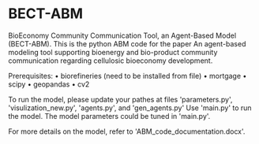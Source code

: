 # BECT-ABM
BioEconomy Community Communication Tool, an Agent-Based Model (BECT-ABM). This is the python ABM code for the paper 
  An agent-based modeling tool supporting bioenergy and bio-product community communication regarding cellulosic bioeconomy development.

Prerequisites:
  •	biorefineries (need to be installed from file)
  •	mortgage
  •	scipy
  •	geopandas
  •	cv2

To run the model, please update your pathes at files 'parameters.py', 'visulization_new.py', 'agents.py', and 'gen_agents.py'
Use 'main.py' to run the model. The model parameters could be tuned in 'main.py'.

For more details on the model, refer to 'ABM_code_documentation.docx'.
